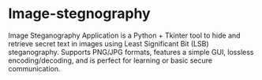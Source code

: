 # Image-stegnography
Image Steganography Application is a Python + Tkinter tool to hide and retrieve secret text in images using Least Significant Bit (LSB) steganography. Supports PNG/JPG formats, features a simple GUI, lossless encoding/decoding, and is perfect for learning or basic secure communication.
